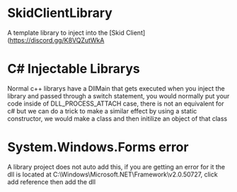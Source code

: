 # SkidClientLibrary
A template library to inject into the [Skid Client](https://discord.gg/K8VQZutWkA

# C# Injectable Librarys
Normal c++ librarys have a DllMain that gets executed when you inject the library and passed through a switch statement, you would normally put your code inside of DLL_PROCESS_ATTACH case, there is not an equivalent for c# but we can do a trick to make a similar effect by using a static constructor, we would make a class and then initilize an object of that class

# System.Windows.Forms error
A library project does not auto add this, if you are getting an error for it the dll is located at C:\Windows\Microsoft.NET\Framework\v2.0.50727, click add reference then add the dll

